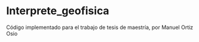 # Interprete_geofisica
Código implementado para el trabajo de tesis de maestría, por Manuel Ortiz Osio
